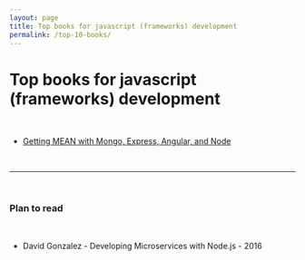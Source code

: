 ```yaml
---
layout: page
title: Top books for javascript (frameworks) development
permalink: /top-10-books/
---
```



# Top books for javascript (frameworks) development

<br/>

<ul>
    <li><a href="https://bitbucket.org/marley-nodejs/getting-mean-with-mongo-express-angular-and-node" rel="nofollow">Getting MEAN with Mongo, Express, Angular, and Node</a></li>
</ul>


<br/>
<hr/>

<br/>

### Plan to read

<br/>

<ul>
    <li>David Gonzalez - Developing Microservices with Node.js - 2016</li>
</ul>
